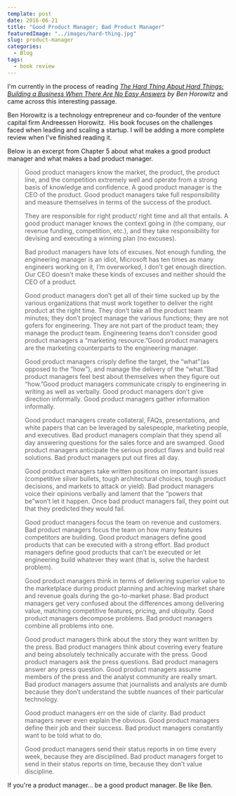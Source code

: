 ```yaml
---
template: post
date: 2016-06-21
title: "Good Product Manager; Bad Product Manager"
featuredImage: "../images/hard-thing.jpg"
slug: product-manager
categories:
  - Blog
tags:
  - book review
---
```


I'm currently in the process of reading <em><a href="http://amzn.to/28QwPL8" target="_blank" title="Get it on Amazon">The Hard Thing About Hard Things: Building a Business When There Are No Easy Answers</a> by Ben Horowitz</em> and came across this interesting passage.

Ben Horowitz is a technology entrepreneur and co-founder of the venture capital firm Andreessen Horowitz.  His book focuses on the challenges faced when leading and scaling a startup. I will be adding a more complete review when I've finished reading it.

Below is an excerpt from Chapter 5 about what makes a good product manager and what makes a bad product manager.

<blockquote>
  <p>
    Good product managers know the market, the product, the product line, and the competition extremely well and operate from a strong basis of knowledge and confidence. A good product manager is the CEO of the product. Good product managers take full responsibility and measure themselves in terms of the success of the product.
  </p>
  <p>
    They are responsible for right product/ right time and all that entails. A good product manager knows the context going in (the company, our revenue funding, competition, etc.), and they take responsibility for devising and executing a winning plan (no excuses).
  </p>
  <p>
    Bad product managers have lots of excuses. Not enough funding, the engineering manager is an idiot, Microsoft has ten times as many engineers working on it, I’m overworked, I don’t get enough direction. Our CEO doesn’t make these kinds of excuses and neither should the CEO of a product.
  </p>
  <p>
    Good product managers don’t get all of their time sucked up by the various organizations that must work together to deliver the right product at the right time. They don’t take all the product team minutes; they don’t project manage the various functions; they are not gofers for engineering. They are not part of the product team; they manage the product team. Engineering teams don’t consider good product managers a “marketing resource.”Good product managers are the marketing counterparts to the engineering manager.
  </p>
  <p>
    Good product managers crisply define the target, the “what”(as opposed to the “how”), and manage the delivery of the “what.”Bad product managers feel best about themselves when they figure out “how.”Good product managers communicate crisply to engineering in writing as well as verbally. Good product managers don’t give direction informally. Good product managers gather information informally.
  </p>
  <p>
    Good product managers create collateral, FAQs, presentations, and white papers that can be leveraged by salespeople, marketing people, and executives. Bad product managers complain that they spend all day answering questions for the sales force and are swamped. Good product managers anticipate the serious product flaws and build real solutions. Bad product managers put out fires all day.
  </p>
  <p>
    Good product managers take written positions on important issues (competitive silver bullets, tough architectural choices, tough product decisions, and markets to attack or yield). Bad product managers voice their opinions verbally and lament that the “powers that be”won’t let it happen. Once bad product managers fail, they point out that they predicted they would fail.
  </p>
  <p>
    Good product managers focus the team on revenue and customers. Bad product managers focus the team on how many features competitors are building. Good product managers define good products that can be executed with a strong effort. Bad product managers define good products that can’t be executed or let engineering build whatever they want (that is, solve the hardest problem).
  </p>
  <p>
    Good product managers think in terms of delivering superior value to the marketplace during product planning and achieving market share and revenue goals during the go-to-market phase. Bad product managers get very confused about the differences among delivering value, matching competitive features, pricing, and ubiquity. Good product managers decompose problems. Bad product managers combine all problems into one.
  </p>
  <p>
    Good product managers think about the story they want written by the press. Bad product managers think about covering every feature and being absolutely technically accurate with the press. Good product managers ask the press questions. Bad product managers answer any press question. Good product managers assume members of the press and the analyst community are really smart. Bad product managers assume that journalists and analysts are dumb because they don’t understand the subtle nuances of their particular technology.
  </p>
  <p>
    Good product managers err on the side of clarity. Bad product managers never even explain the obvious. Good product managers define their job and their success. Bad product managers constantly want to be told what to do.
  </p>
  <p>
    Good product managers send their status reports in on time every week, because they are disciplined. Bad product managers forget to send in their status reports on time, because they don’t value discipline.
  </p>
</blockquote>

If you're a product manager... be a good product manager. Be like Ben.
